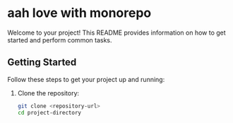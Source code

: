 # aah love with monorepo

Welcome to your project! This README provides information on how to get started and perform common tasks.

## Getting Started

Follow these steps to get your project up and running:

1. Clone the repository:
   ```sh
   git clone <repository-url>
   cd project-directory

   
